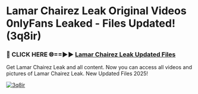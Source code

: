 # Lamar Chairez Leak Original Videos 0nlyFans Leaked - Files Updated! (3q8ir)

<h3>🔴 CLICK HERE 🌐==►► <a href="https://tinyurl.com/4seja8ks" rel="nofollow">Lamar Chairez Leak Updated Files</a></h3>

Get Lamar Chairez Leak and all content. Now you can access all videos and pictures of Lamar Chairez Leak. New Updated Files 2025!

[![3q8ir](https://i.imgur.com/EWjZXRe.gif)](https://tinyurl.com/4seja8ks)
